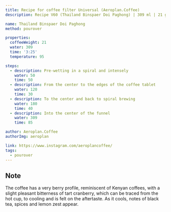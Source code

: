 ```yaml
---
title: Recipe for coffee filter Universal (Aeroplan.Coffee)
description: Recipe V60 (Thailand Binspaer Doi Paghong) | 309 ml | 21 gr

name: Thailand Binspaer Doi Paghong
method: pourover

properties:
  coffeeWeight: 21
  water: 309
  time: '3:25'
  temperature: 95

steps:
  - description: Pre-wetting in a spiral and intensely
    water: 50
    time: 50
  - description: From the center to the edges of the coffee tablet
    water: 120
    time: 30
  - description: To the center and back to spiral brewing
    water: 180
    time: 40
  - description: Into the center of the funnel
    water: 309
    time: 85

author: Aeroplan.Coffee
authorImg: aeroplan

link: https://www.instagram.com/aeroplancoffee/
tags:
  - pourover
---
```


<div class="info-note">

  ## Note
  The coffee has a very berry profile, reminiscent of Kenyan coffees, with a slight pleasant bitterness of tart cranberry, which can be traced from the hot cup, to cooling and is felt on the aftertaste.
  As it cools, notes of black tea, spices and lemon zest appear.
</div>
